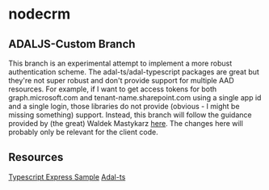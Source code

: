 # nodecrm

## ADALJS-Custom Branch
This branch is an experimental attempt to implement a more robust authentication scheme. The adal-ts/adal-typescript packages are great but they're not super robust and don't provide support for multiple AAD resources. For example, if I want to get access tokens for both graph.microsoft.com and tenant-name.sharepoint.com using a single app id and a single login, those libraries do not provide (obvious - I might be missing something) support. Instead, this branch will follow the guidance provided by (the great) Waldek Mastykarz [here](https://blog.mastykarz.nl/building-office-365-web-applications-react/). The changes here will probably only be relevant for the client code.

## Resources
[Typescript Express Sample](https://github.com/Microsoft/TypeScript-Node-Starter#typescript-node-starter)
[Adal-ts](https://github.com/HNeukermans/adal-ts/pull/26)